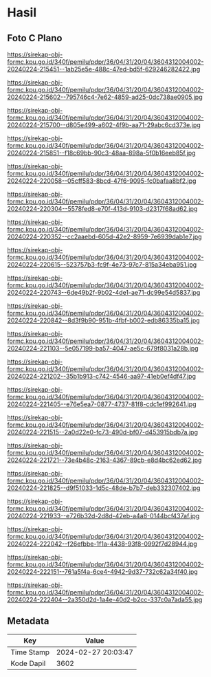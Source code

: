 # Hasil

## Foto C Plano

https://sirekap-obj-formc.kpu.go.id/340f/pemilu/pdpr/36/04/31/20/04/3604312004002-20240224-215451--1ab25e5e-488c-47ed-bd5f-629246282422.jpg

https://sirekap-obj-formc.kpu.go.id/340f/pemilu/pdpr/36/04/31/20/04/3604312004002-20240224-215602--795746c4-7e62-4859-ad25-0dc738ae0905.jpg

https://sirekap-obj-formc.kpu.go.id/340f/pemilu/pdpr/36/04/31/20/04/3604312004002-20240224-215700--d805e499-a602-4f9b-aa71-29abc6cd373e.jpg

https://sirekap-obj-formc.kpu.go.id/340f/pemilu/pdpr/36/04/31/20/04/3604312004002-20240224-215851--f18c69bb-90c3-48aa-898a-5f0b16eeb85f.jpg

https://sirekap-obj-formc.kpu.go.id/340f/pemilu/pdpr/36/04/31/20/04/3604312004002-20240224-220058--05cff583-8bcd-47f6-9095-fc0bafaa8bf2.jpg

https://sirekap-obj-formc.kpu.go.id/340f/pemilu/pdpr/36/04/31/20/04/3604312004002-20240224-220304--5578fed8-e70f-413d-9103-d2317f68ad62.jpg

https://sirekap-obj-formc.kpu.go.id/340f/pemilu/pdpr/36/04/31/20/04/3604312004002-20240224-220352--cc2aaebd-605d-42e2-8959-7e6939dab1e7.jpg

https://sirekap-obj-formc.kpu.go.id/340f/pemilu/pdpr/36/04/31/20/04/3604312004002-20240224-220615--523757b3-fc9f-4e73-97c7-815a34eba951.jpg

https://sirekap-obj-formc.kpu.go.id/340f/pemilu/pdpr/36/04/31/20/04/3604312004002-20240224-220743--6de49b2f-9b02-4de1-ae71-dc99e54d5837.jpg

https://sirekap-obj-formc.kpu.go.id/340f/pemilu/pdpr/36/04/31/20/04/3604312004002-20240224-220842--8d3f9b90-951b-4fbf-b002-edb86335ba15.jpg

https://sirekap-obj-formc.kpu.go.id/340f/pemilu/pdpr/36/04/31/20/04/3604312004002-20240224-221103--5e057199-ba57-4047-ae5c-679f8031a28b.jpg

https://sirekap-obj-formc.kpu.go.id/340f/pemilu/pdpr/36/04/31/20/04/3604312004002-20240224-221202--35b1b913-c742-4546-aa97-41eb0ef4df47.jpg

https://sirekap-obj-formc.kpu.go.id/340f/pemilu/pdpr/36/04/31/20/04/3604312004002-20240224-221405--e76e5ea7-0877-4737-81f8-cdc1ef992641.jpg

https://sirekap-obj-formc.kpu.go.id/340f/pemilu/pdpr/36/04/31/20/04/3604312004002-20240224-221515--2a0d22e0-fc73-490d-bf07-d453915bdb7a.jpg

https://sirekap-obj-formc.kpu.go.id/340f/pemilu/pdpr/36/04/31/20/04/3604312004002-20240224-221721--73e4b48c-2163-4367-89cb-e8d4bc62ed62.jpg

https://sirekap-obj-formc.kpu.go.id/340f/pemilu/pdpr/36/04/31/20/04/3604312004002-20240224-221825--d9f51033-1d5c-48de-b7b7-deb332307402.jpg

https://sirekap-obj-formc.kpu.go.id/340f/pemilu/pdpr/36/04/31/20/04/3604312004002-20240224-221933--e726b32d-2d8d-42eb-a4a8-0144bcf437af.jpg

https://sirekap-obj-formc.kpu.go.id/340f/pemilu/pdpr/36/04/31/20/04/3604312004002-20240224-222042--f26efbbe-1f1a-4438-93f8-0992f7d28944.jpg

https://sirekap-obj-formc.kpu.go.id/340f/pemilu/pdpr/36/04/31/20/04/3604312004002-20240224-222151--761a5f4a-6ce4-4942-9d37-732c62a34f40.jpg

https://sirekap-obj-formc.kpu.go.id/340f/pemilu/pdpr/36/04/31/20/04/3604312004002-20240224-222404--2a350d2d-1a4e-40d2-b2cc-337c0a7ada55.jpg


## Metadata

| Key        | Value               |
| ---------- | ------------------- |
| Time Stamp | 2024-02-27 20:03:47 |
| Kode Dapil | 3602                |



